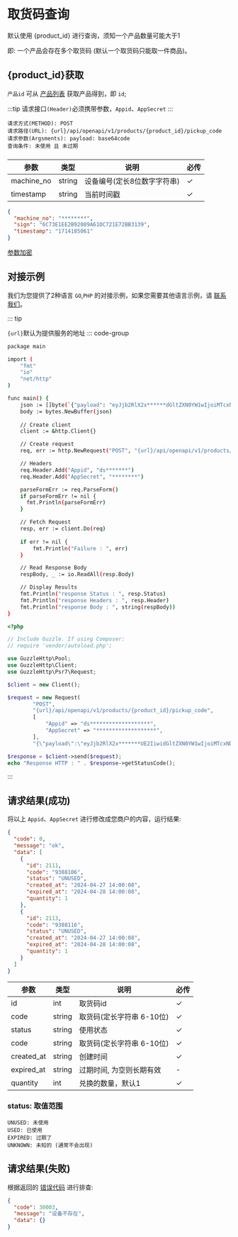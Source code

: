 # 取货码查询

默认使用 {product_id} 进行查询，须知一个产品数量可能大于1

即: 一个产品会存在多个取货码 (默认一个取货码只能取一件商品)。

## {product_id}获取

`产品id` 可从 [产品列表](products.md) 获取产品得到，即 `id`;

:::tip
请求接口`(Header)`必须携带参数，`Appid`、`AppSecret`
:::

```
请求方式(METHOD): POST
请求路径(URL): {url}/api/openapi/v1/products/{product_id}/pickup_code
请求参数(Argsments): payload: base64code
查询条件: 未使用 且 未过期
```

### <Badge type="danger" text="Payload" />

| 参数         | 类型     | 说明              | 必传 |
|------------|--------|-----------------|----|
| machine_no | string | 设备编号(定长8位数字字符串) | ✓  |
| timestamp  | string | 当前时间戳           | ✓  |

```json
{
  "machine_no": "********",
  "sign": "6C73E1EE2B92089A61DC721E72BB3139",
  "timestamp": "1714185061"
}
```

[参数加密](signatory.md)

## 对接示例

我们为您提供了2种语言 `GO`,`PHP` 的对接示例，如果您需要其他语言示例，请 [联系我们](../support.md)。

::: tip

`{url}`默认为提供服务的地址
::: code-group

```sh [GO]
package main

import (
	"fmt"
	"io"
	"net/http"
)

func main() {
	json := []byte(`{"payload": "eyJjb2RlX2x******dGltZXN0YW1wIjoiMTcxNDE4OTI5OCJ9"}`)
	body := bytes.NewBuffer(json)
	
	// Create client
	client := &http.Client{}

	// Create request
	req, err := http.NewRequest("POST", "{url}/api/openapi/v1/products/{product_id}/pickup_code", body)

	// Headers
	req.Header.Add("Appid", "ds*******")
	req.Header.Add("AppSecret", "********")

	parseFormErr := req.ParseForm()
	if parseFormErr != nil {
	  fmt.Println(parseFormErr)    
	}

	// Fetch Request
	resp, err := client.Do(req)
	
	if err != nil {
		fmt.Println("Failure : ", err)
	}

	// Read Response Body
	respBody, _ := io.ReadAll(resp.Body)

	// Display Results
	fmt.Println("response Status : ", resp.Status)
	fmt.Println("response Headers : ", resp.Header)
	fmt.Println("response Body : ", string(respBody))
}
```

```php [PHP]
<?php

// Include Guzzle. If using Composer:
// require 'vendor/autoload.php';

use GuzzleHttp\Pool;
use GuzzleHttp\Client;
use GuzzleHttp\Psr7\Request;

$client = new Client();

$request = new Request(
        "POST",
        "{url}/api/openapi/v1/products/{product_id}/pickup_code",
        [
            "Appid" => "ds*******************",
            "AppSecret" => "*******************",
        ],
        "{\"payload\":\"eyJjb2RlX2x*******UE2IiwidGltZXN0YW1wIjoiMTcxNDE4OTI5OCJ9\"}");

$response = $client->send($request);
echo "Response HTTP : " . $response->getStatusCode();
```

:::

## 请求结果(成功)

将以上 `Appid`、`AppSecret` 进行修改成您商户的内容，运行结果:

```json
{
  "code": 0,
  "message": "ok",
  "data": [
    {
      "id": 2111,
      "code": "9388106",
      "status": "UNUSED",
      "created_at": "2024-04-27 14:00:08",
      "expired_at": "2024-04-28 14:00:08",
      "quantity": 1
    },
    {
      "id": 2113,
      "code": "9388116",
      "status": "UNUSED",
      "created_at": "2024-04-27 14:00:08",
      "expired_at": "2024-04-28 14:00:08",
      "quantity": 1
    }
  ]
}
```

| 参数         | 类型     | 说明               | 必传 |
|------------|--------|------------------|----|
| id         | int    | 取货码id            | ✓  |
| code       | string | 取货码(定长字符串 6-10位) | ✓  |
| status     | string | 使用状态             | ✓  |
| code       | string | 取货码(定长字符串 6-10位) | ✓  |
| created_at | string | 创建时间             | ✓  |
| expired_at | string | 过期时间, 为空则长期有效    | -  |
| quantity   | int    | 兑换的数量，默认1        | ✓  |

### status: 取值范围

```
UNUSED: 未使用
USED: 已使用
EXPIRED: 过期了
UNKNOWN: 未知的 (通常不会出现)
```

## 请求结果(失败)

根据返回的 [错误代码](../error_code.md) 进行排查:

```json
{
  "code": 30003,
  "message": "设备不存在",
  "data": {}
}
```